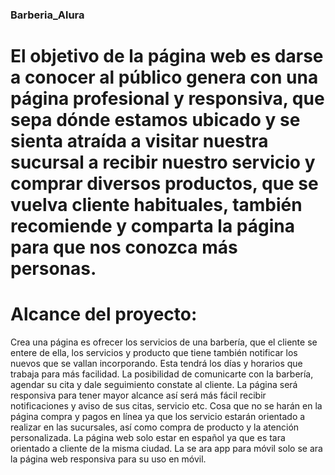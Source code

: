 ### Barberia_Alura

# El objetivo de la página web es darse a conocer al público genera con una página profesional y responsiva, que sepa dónde estamos ubicado y se sienta atraída a visitar nuestra sucursal a recibir nuestro servicio y comprar diversos productos, que se vuelva cliente habituales, también recomiende y comparta la página para que nos conozca más personas.


# Alcance del proyecto:
Crea una página es ofrecer los servicios de una barbería, que el cliente se entere de ella, los servicios y producto que tiene también notificar los nuevos que se vallan incorporando.
Esta tendrá los días y horarios que trabaja para más facilidad.
La posibilidad de comunicarte con la barbería, agendar su cita y dale seguimiento constate al cliente.
La página será responsiva para tener mayor alcance así será más fácil recibir notificaciones y aviso de sus citas, servicio etc.
Cosa que no se harán en la página compra y pagos en línea ya que los servicio estarán orientado a realizar en las sucursales, así como compra de producto y la atención personalizada.
La página web solo estar en español ya que es tara orientado a cliente de la misma ciudad.
La se ara app para móvil solo se ara la página web responsiva para su uso en móvil.